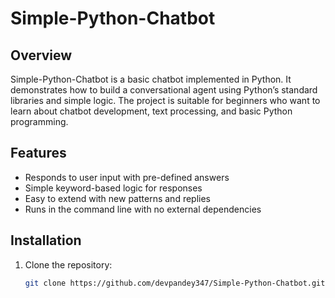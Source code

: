 # Simple-Python-Chatbot

## Overview
Simple-Python-Chatbot is a basic chatbot implemented in Python. It demonstrates how to build a conversational agent using Python’s standard libraries and simple logic. The project is suitable for beginners who want to learn about chatbot development, text processing, and basic Python programming.

## Features
- Responds to user input with pre-defined answers
- Simple keyword-based logic for responses
- Easy to extend with new patterns and replies
- Runs in the command line with no external dependencies

## Installation

1. Clone the repository:
   ```bash
   git clone https://github.com/devpandey347/Simple-Python-Chatbot.git
